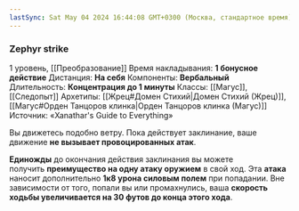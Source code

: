 ```yaml
---
lastSync: Sat May 04 2024 16:44:08 GMT+0300 (Москва, стандартное время)
---
```

### Zephyr strike
1 уровень, [[Преобразование]]
Время накладывания: **1 бонусное действие**
Дистанция: **На себя**
Компоненты: **Вербальный**
Длительность: **Концентрация до 1 минуты**
Классы: [[Магус]], [[Следопыт]]
Архетипы: [[Жрец#Домен Стихий|Домен Стихий (Жрец)]], [[Магус#Орден Танцоров клинка|Орден Танцоров клинка (Магус)]]
Источник: «Xanathar's Guide to Everything»

Вы движетесь подобно ветру. Пока действует заклинание, ваше движение **не вызывает провоцированных атак**.

**Единожды** до окончания действия заклинания вы можете получить **преимущество на одну атаку оружием** в свой ход. Эта **атака** наносит дополнительно **1к8 урона силовым полем** при попадании. Вне зависимости от того, попали вы или промахнулись, ваша **скорость ходьбы увеличивается на 30 футов до конца этого хода**.